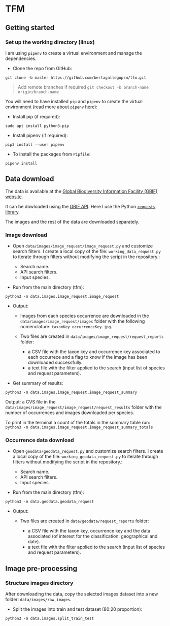 # TFM 

## Getting started

### Set up the working directory (linux)

I am using `pipenv` to create a virtual environment and manage the dependencies.


- Clone the repo from GitHub: 
```buildoutcfg
git clone -b master https://github.com/bertagallegoprm/tfm.git
```

> Add remote branches if required `git checkout -b branch-name origin/branch-name`

You will need to have installed `pip` and `pipenv` to create the virtual environment (read more about `pipenv` [here](https://pipenv-fork.readthedocs.io/en/latest/)):

- Install pip (if required):
```buildoutcfg
sudo apt install python3-pip
```

- Install pipenv (if required):
```buildoutcfg
pip3 install --user pipenv
```

- To install the packages from `Pipfile`:

```buildoutcfg
pipenv install
```

## Data download

The data is available at the [Global Biodiversity Information Facility (GBIF) website](https://www.gbif.org/). 

It can be dowloaded using the [GBIF API](https://www.gbif.org/developer/summary). Here I use the Python [`requests` library](https://requests.readthedocs.io/en/master/).

The images and the rest of the data are downloaded separately. 

### Image download

- Open `data/images/image_request/image_request.py` and customize search filters. I create a local copy of the file: `working_data_request.py` to iterate through filters without modifying the script in the repository.:

    - Search name.
    - API search filters.
    - Input species.


- Run from the main directory (tfm):

```
python3 -m data.images.image_request.image_request 
```


- Output:

    - Images from each species occurrence are downloaded in the `data/images/image_request/images` folder with the following nomenclature: `taxonKey_occurrenceKey.jpg`.

    - Two files are created in `data/images/image_request/request_reports` folder: 

        - a CSV file with the taxon key and occurrence key associated to each occurrece and a flag to know if the image has been downloaded successfully. 
        - a text file with the filter applied to the search (input list of species and request parameters). 

- Get summary of results:

```
python3 -m data.images.image_request.image_request_summary

```
   Output: a CVS file in the `data/images/image_request/image_request/request_results` folder with the number of occurrences and images downloaded per species. 
   
   To print in the terminal a count of the totals in the summary table run: `python3 -m data.images.image_request.image_request_summary_totals`

### Occurrence data download

- Open `geodata/geodata_request.py` and customize search filters. I create a local copy of the file: `working_geodata_request.py` to iterate through filters without modifying the script in the repository.:

    - Search name.
    - API search filters.
    - Input species.


- Run from the main directory (tfm):

```
python3 -m data.geodata.geodata_request 
```

- Output:

    - Two files are created in `data/geodata/request_reports` folder: 

        - a CSV file with the taxon key, occurrence key and the data associated (of interest for the classification: geographical and date). 
        - a text file with the filter applied to the search (input list of species and request parameters). 


## Image pre-processing

### Structure images directory

After downloading the data, copy the selected images dataset into a new folder: `data/images/raw_images`.

- Split the images into train and test dataset (80:20 proportion):
```
python3 -m data.images.split_train_test
```
